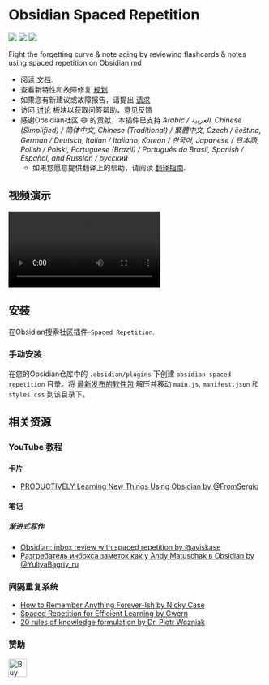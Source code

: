# Obsidian Spaced Repetition

<img src="https://img.shields.io/github/downloads/st3v3nmw/obsidian-spaced-repetition/total" /> <img src="https://img.shields.io/github/downloads/st3v3nmw/obsidian-spaced-repetition/latest/total?style=flat-square" /> <img src="https://img.shields.io/github/manifest-json/v/st3v3nmw/obsidian-spaced-repetition?style=flat-square" />

Fight the forgetting curve & note aging by reviewing flashcards & notes using spaced repetition on Obsidian.md

- 阅读 [文档](https://www.stephenmwangi.com/obsidian-spaced-repetition/).
- 查看新特性和故障修复 [规划](https://github.com/st3v3nmw/obsidian-spaced-repetition/projects/2/)
- 如果您有新建议或故障报告，请提出 [请求](https://github.com/st3v3nmw/obsidian-spaced-repetition/issues/)
- 访问 [讨论](https://github.com/st3v3nmw/obsidian-spaced-repetition/discussions/) 板块以获取问答帮助，意见反馈
- 感谢Obsidian社区 😄 的贡献，本插件已支持 _Arabic / العربية, Chinese (Simplified) / 简体中文, Chinese (Traditional) / 繁體中文, Czech / čeština, German / Deutsch, Italian / Italiano, Korean / 한국어, Japanese / 日本語, Polish / Polski, Portuguese (Brazil) / Português do Brasil, Spanish / Español, and Russian / русский_
    - 如果您愿意提供翻译上的帮助，请阅读 [翻译指南](https://www.stephenmwangi.com/obsidian-spaced-repetition/contributing/#translating_1).

## 视频演示

<video controls>
  <source src="https://user-images.githubusercontent.com/43380836/115256965-5d455f00-a138-11eb-988f-27ba29f328a0.mp4" type="video/mp4">
</video>

## 安装

在Obsidian搜索社区插件-`Spaced Repetition`.

### 手动安装

在您的Obsidian仓库中的 `.obsidian/plugins` 下创建 `obsidian-spaced-repetition` 目录。将 [最新发布的软件包](https://github.com/st3v3nmw/obsidian-spaced-repetition/releases) 解压并移动 `main.js`, `manifest.json` 和 `styles.css` 到该目录下。

## 相关资源

### YouTube 教程

#### 卡片

- [PRODUCTIVELY Learning New Things Using Obsidian by @FromSergio](https://youtu.be/DwSNZEW6jCU)

#### 笔记

##### 渐进式写作

- [Obsidian: inbox review with spaced repetition by @aviskase](https://youtu.be/zG5r7QIY_TM)
- [Разгребатель инбокса заметок как у Andy Matuschak в Obsidian by @YuliyaBagriy_ru](https://youtu.be/CF6SSHB74cs)

### 间隔重复系统

- [How to Remember Anything Forever-Ish by Nicky Case](https://ncase.me/remember/)
- [Spaced Repetition for Efficient Learning by Gwern](https://www.gwern.net/Spaced-repetition/)
- [20 rules of knowledge formulation by Dr. Piotr Wozniak](https://supermemo.guru/wiki/20_rules_of_knowledge_formulation)

### 赞助

<a href='https://ko-fi.com/M4M44DEN6' target='_blank'><img height='36' style='border:0px;height:36px;' src='https://cdn.ko-fi.com/cdn/kofi3.png?v=2' border='0' alt='Buy Me a Coffee at ko-fi.com' /></a>
